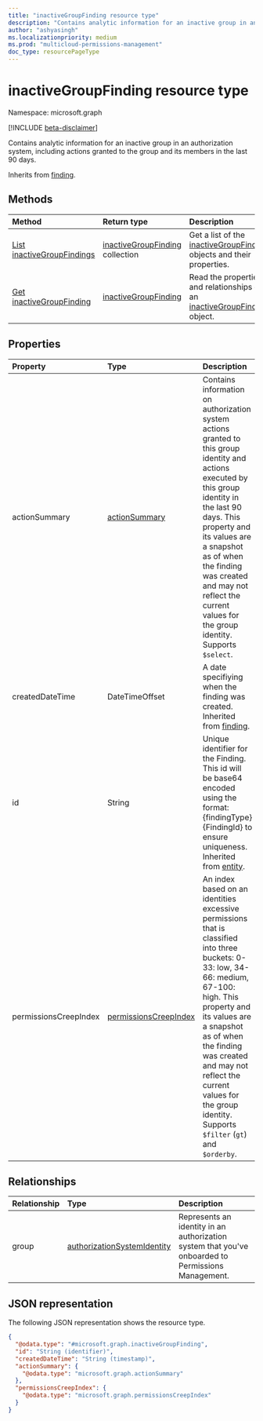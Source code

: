 ```yaml
---
title: "inactiveGroupFinding resource type"
description: "Contains analytic information for an inactive group in an authorization system, including actions granted to the group and its members in the last 90 days."
author: "ashyasingh"
ms.localizationpriority: medium
ms.prod: "multicloud-permissions-management"
doc_type: resourcePageType
---
```


# inactiveGroupFinding resource type

Namespace: microsoft.graph

[!INCLUDE [beta-disclaimer](../../includes/beta-disclaimer.md)]

Contains analytic information for an inactive group in an authorization system, including actions granted to the group and its members in the last 90 days.

Inherits from [finding](../resources/finding.md).

## Methods

|Method|Return type|Description|
|:---|:---|:---|
|[List inactiveGroupFindings](../api/inactivegroupfinding-list.md)|[inactiveGroupFinding](../resources/inactivegroupfinding.md) collection|Get a list of the [inactiveGroupFinding](../resources/inactivegroupfinding.md) objects and their properties.|
|[Get inactiveGroupFinding](../api/inactivegroupfinding-get.md)|[inactiveGroupFinding](../resources/inactivegroupfinding.md)|Read the properties and relationships of an [inactiveGroupFinding](../resources/inactivegroupfinding.md) object.|

## Properties

|Property|Type|Description|
|:---|:---|:---|
|actionSummary|[actionSummary](../resources/actionsummary.md)|Contains information on authorization system actions granted to this group identity and actions executed by this group identity in the last 90 days. This property and its values are a snapshot as of when the finding was created and may not reflect the current values for the group identity. Supports `$select`.|
|createdDateTime|DateTimeOffset|A date specifiying when the finding was created. Inherited from [finding](../resources/finding.md).|
|id|String|Unique identifier for the Finding. This id will be base64 encoded using the format:{findingType}{FindingId} to ensure uniqueness. Inherited from [entity](../resources/entity.md).|
|permissionsCreepIndex|[permissionsCreepIndex](../resources/permissionscreepindex.md)|An index based on an identities excessive permissions that is classified into three buckets: 0-33: low, 34-66: medium, 67-100: high. This property and its values are a snapshot as of when the finding was created and may not reflect the current values for the group identity. Supports `$filter` (`gt`) and `$orderby`.|

## Relationships
|Relationship|Type|Description|
|:---|:---|:---|
|group|[authorizationSystemIdentity](../resources/authorizationsystemidentity.md)|Represents an identity in an authorization system that you've onboarded to Permissions Management.|

## JSON representation

The following JSON representation shows the resource type.
<!-- {
  "blockType": "resource",
  "keyProperty": "id",
  "@odata.type": "microsoft.graph.inactiveGroupFinding",
  "baseType": "microsoft.graph.finding",
  "openType": false
}
-->
``` json
{
  "@odata.type": "#microsoft.graph.inactiveGroupFinding",
  "id": "String (identifier)",
  "createdDateTime": "String (timestamp)",
  "actionSummary": {
    "@odata.type": "microsoft.graph.actionSummary"
  },
  "permissionsCreepIndex": {
    "@odata.type": "microsoft.graph.permissionsCreepIndex"
  }
}
```
